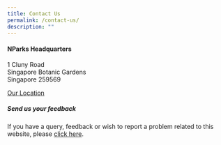 ```yaml
---
title: Contact Us
permalink: /contact-us/
description: ""
---
```

#### NParks Headquarters
1 Cluny Road  
Singapore Botanic Gardens  
Singapore 259569

[Our Location](https://goo.gl/maps/EFF9uEqtTwu6ZQ2B6)


##### Send us your feedback
If you have a query, feedback or wish to report a problem related to this website, please [click here](https://www.nparks.gov.sg/contact-us).